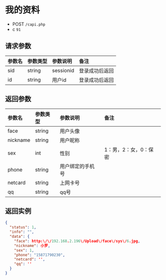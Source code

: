# 我的资料

* POST `/capi.php`
* c `91`

## 请求参数

| 参数名 | 参数类型 | 参数说明 | 备注 |
| :---- | :----| :----| :---- |
| sid | string | sessionid | 登录成功后返回 |
| id | string | 用户id | 登录成功后返回 |

## 返回参数

| 参数名 | 参数类型 | 参数说明 | 备注 |
| :---- | :----| :----| :---- |
| face | string | 用户头像 |
| nickname | string | 用户昵称 |
| sex | int | 性别 | 1：男，2：女，0：保密 |
| phone | string | 用户绑定的手机号 |
| netcard | string | 上网卡号 |
| qq | string | qq号 |

## 返回实例

```JSON
{
  "status": 1,
  "info": "",
  "data": {
    "face": http:\/\/192.168.2.196\/Upload\/face\/sys\/6.jpg,
    "nickname": 小罗,
    "sex": 1,
    "phone": "15871790230",
    "netcard": '',
	"qq": ''
  }
}
```
